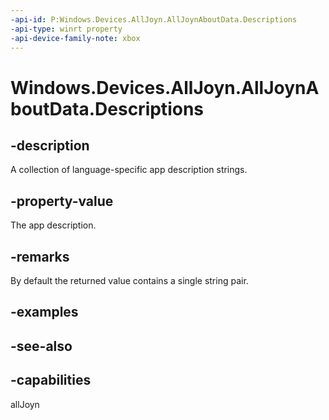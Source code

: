 ```yaml
---
-api-id: P:Windows.Devices.AllJoyn.AllJoynAboutData.Descriptions
-api-type: winrt property
-api-device-family-note: xbox
---
```


<!-- Property syntax
public Windows.Foundation.Collections.IMap<string, string> Descriptions { get; }
-->

# Windows.Devices.AllJoyn.AllJoynAboutData.Descriptions

## -description
A collection of language-specific app description strings.

## -property-value
The app description.

## -remarks
By default the returned value contains a single string pair.

## -examples

## -see-also


## -capabilities
allJoyn
